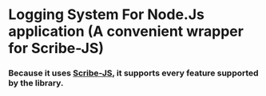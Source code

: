 # Logging System For Node.Js application (A convenient wrapper for Scribe-JS)
### Because it uses [Scribe-JS](https://github.com/bluejamesbond/Scribe.js), it supports every feature supported by the library.
